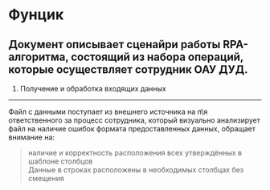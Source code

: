 Фунцик
======
Документ описывает сценайри работы RPA-алгоритма, состоящий из набора операций, которые осуществляет сотрудник ОАУ ДУД.
------
1. Получение и обработка входящих данных
------
Файл с данными поступает из внешнего источника на п\я ответственного за процесс сотрудника, который визуально анализирует файл на наличие ошибок формата предоставленных данных, обращает внимание на: <br>
> наличие и корректность расположения всех утверждённых в шаблоне столбцов <br>
> Данные в строках расположены в необходимых столбцах без смещения